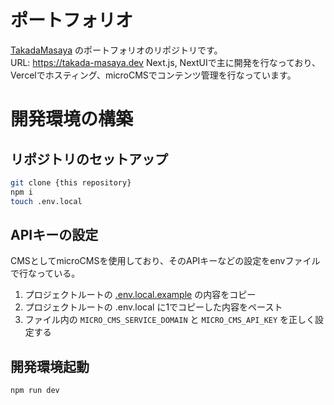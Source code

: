 # ポートフォリオ

[TakadaMasaya](https://github.com/TakadaMasaya) のポートフォリオのリポジトリです。  
URL: https://takada-masaya.dev
Next.js, NextUIで主に開発を行なっており、Vercelでホスティング、microCMSでコンテンツ管理を行なっています。

# 開発環境の構築

## リポジトリのセットアップ

```bash
git clone {this repository}
npm i
touch .env.local
```

## APIキーの設定

CMSとしてmicroCMSを使用しており、そのAPIキーなどの設定をenvファイルで行なっている。

1. プロジェクトルートの [.env.local.example](.env.local.example) の内容をコピー
2. プロジェクトルートの .env.local に1でコピーした内容をペースト
3. ファイル内の `MICRO_CMS_SERVICE_DOMAIN` と `MICRO_CMS_API_KEY` を正しく設定する

## 開発環境起動

```bash
npm run dev
```
